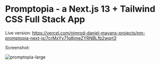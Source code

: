 # Promptopia - a Next.js 13 + Tailwind CSS Full Stack App

Live version:
https://vercel.com/nimrod-daniel-mayans-projects/nm-promptopia-next-js/7crMxYy71g8jmeZYRNBLfb2wqrt3

Screenshot:

![promptopia-large](https://github.com/nimroddanielmaayan/promptopia-next-js/assets/30357578/6d92d3f0-58a3-4bc6-8e09-206b243d8055)

